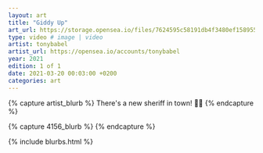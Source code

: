 ```yaml
---
layout: art
title: "Giddy Up"
art_url: https://storage.opensea.io/files/7624595c58191db4f3480ef1589551e6.mp4
type: video # image | video
artist: tonybabel
artist_url: https://opensea.io/accounts/tonybabel
year: 2021
edition: 1 of 1
date: 2021-03-20 00:03:00 +0200
categories: art
---
```



{% capture artist_blurb %}
There's a new sheriff in town! 🤠🐴
{% endcapture %}

{% capture 4156_blurb %}
{% endcapture %}


{% include blurbs.html %}
		